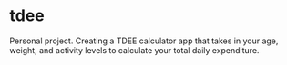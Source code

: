 # tdee
Personal project. Creating a TDEE calculator app that takes in your age, weight, and activity levels to calculate your total daily expenditure.
